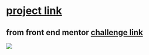 # [project link](https://ymhaah.github.io/easybank-landing-page/)
## from front end mentor [challenge link](https://www.frontendmentor.io/challenges/easybank-landing-page-WaUhkoDN)
![](https://res.cloudinary.com/dz209s6jk/image/upload/q_auto:good,w_900/Challenges/yezt1f56cfp2njnakpbo.jpg)
